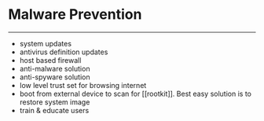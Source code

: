 # Malware Prevention
---
- system updates
- antivirus definition updates 
- host based firewall
- anti-malware solution 
- anti-spyware solution
- low level trust set for browsing internet
- boot from external device to scan for [[rootkit]]. Best easy solution is to restore system image
- train & educate users 